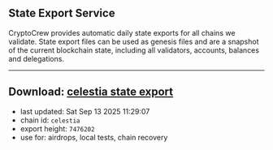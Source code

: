 ## State Export Service
CryptoCrew provides automatic daily state exports for all chains we validate. State export files can be used as genesis files and are a snapshot of the current blockchain state, including all validators, accounts, balances and delegations.

---
**Download: [celestia state export](https://dl-eu2.ccvalidators.com/SERVICE/celestia/celestia_export_7476202.json)**
---

- last updated: Sat Sep 13 2025 11:29:07
- chain id: `celestia`
- export height: `7476202`
- use for: airdrops, local tests, chain recovery
